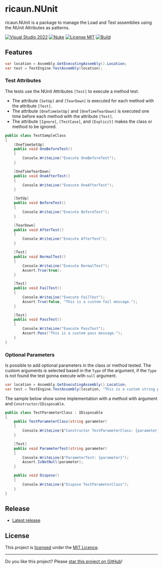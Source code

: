 # ricaun.NUnit

ricaun.NUnit is a package to manage the Load and Test assemblies using the NUnit Attributes as patterns.

[![Visual Studio 2022](https://img.shields.io/badge/Visual%20Studio-2022-blue)](../..)
[![Nuke](https://img.shields.io/badge/Nuke-Build-blue)](https://nuke.build/)
[![License MIT](https://img.shields.io/badge/License-MIT-blue.svg)](LICENSE)
[![Build](../../actions/workflows/Build.yml/badge.svg)](../../actions)

## Features
```C#
var location = Assembly.GetExecutingAssembly().Location;
var test = TestEngine.TestAssembly(location);
```

### Test Attributes

The tests use the NUnit Attributes `[Test]` to execute a method test. 
* The attribute `[SetUp]` and `[TearDown]` is executed for each method with the attribute `[Test]`.
* The attribute `[OneTimeSetUp]` and `[OneTimeTearDown]` is executed one time before each method with the attribute `[Test]`.
* The attribute `[Ignore]`, `[TestCase]`, and `[Explicit]` makes the class or method to be ignored.

```C#
public class TestSampleClass
{
    [OneTimeSetUp]
    public void OneBeforeTest()
    {
        Console.WriteLine("Execute OneBeforeTest");
    }

    [OneTimeTearDown]
    public void OneAfterTest()
    {
        Console.WriteLine("Execute OneAfterTest");
    }

    [SetUp]
    public void BeforeTest()
    {
        Console.WriteLine("Execute BeforeTest");
    }

    [TearDown]
    public void AfterTest()
    {
        Console.WriteLine("Execute AfterTest");
    }

    [Test]
    public void NormalTest()
    {
        Console.WriteLine("Execute NormalTest");
        Assert.True(true);
    }

    [Test]
    public void FailTest()
    {
        Console.WriteLine("Execute FailTest");
        Assert.True(false, "This is a custom fail message.");
    }

    [Test]
    public void PassTest()
    {
        Console.WriteLine("Execute PassTest");
        Assert.Pass("This is a custom pass message.");
    }
}
```

### Optional Parameters

Is possible to add optional parameters in the class or method tested. 
The custom arguments is selected based in the `Type` of the argument, if the `Type` is not found the test gonna execute with `null` argument.

```C#
var location = Assembly.GetExecutingAssembly().Location;
var test = TestEngine.TestAssembly(location, "This is a custom string parameter.");
```

The sample below show some implementation with a method with argument and `Constructor/IDisposable`.

```C#
public class TestParameterClass : IDisposable
{
    public TestParameterClass(string parameter)
    {
        Console.WriteLine($"Constructor TestParameterClass: {parameter}");
    }

    [Test]
    public void ParameterTest(string parameter)
    {
        Console.WriteLine($"ParameterTest: {parameter}");
        Assert.IsNotNull(parameter);
    }

    public void Dispose()
    {
        Console.WriteLine($"Dispose TestParameterClass");
    }
}
```


## Release

* [Latest release](../../releases/latest)

## License

This project is [licensed](LICENSE) under the [MIT Licence](https://en.wikipedia.org/wiki/MIT_License).

---

Do you like this project? Please [star this project on GitHub](../../stargazers)!
